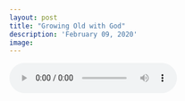 ```yaml
---
layout: post
title: "Growing Old with God"
description: 'February 09, 2020'
image:
---
```


<audio controls preload="metadata">
  <source src="https://docs.google.com/uc?export=open&id=13U_XhM2WIxnA82z-deU8PCRTbQ55TaF-" type="audio/mp3">
Your browser does not support the audio element.
</audio>
